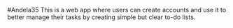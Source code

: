 #Andela35
This is a web app where users can create accounts and use it to better manage their tasks by creating simple but clear to-do lists.